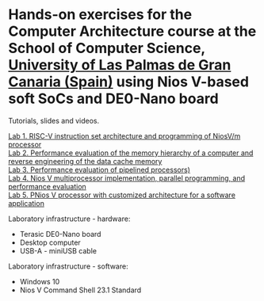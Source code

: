 # Hands-on exercises for the Computer Architecture course at the School of Computer Science, [University of Las Palmas de Gran Canaria (Spain)](https://internacional.ulpgc.es/en/) using Nios V-based soft SoCs and DE0-Nano board

Tutorials, slides and videos.

[Lab 1. RISC-V instruction set architecture and programming of NiosV/m processor](lab1) <br />
[Lab 2. Performance evaluation of the memory hierarchy of a computer and reverse engineering of the data cache memory](lab2) <br />
[Lab 3. Performance evaluation of pipelined processors)](lab3) <br />
[Lab 4. Nios V multiprocessor implementation, parallel programming, and performance evaluation](lab4) <br />
[Lab 5. PNios V processor with customized architecture for a software application](lab5) <br />

Laboratory infrastructure - hardware: <br />
- Terasic DE0-Nano board <br />
- Desktop computer <br />
- USB-A - miniUSB cable <br />

Laboratory infrastructure - software: <br />
- Windows 10 <br />
- Nios V Command Shell 23.1 Standard <br />

